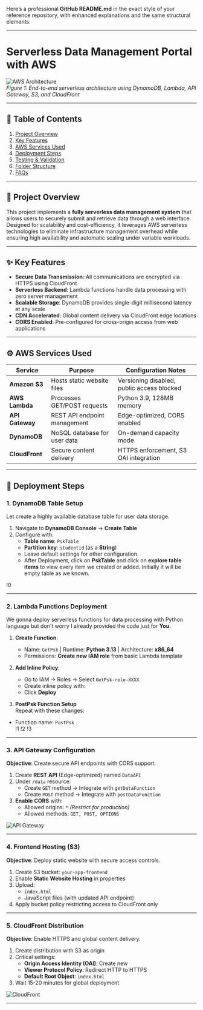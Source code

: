 Here’s a professional **GitHub README.md** in the exact style of your reference repository, with enhanced explanations and the same structural elements:

---

# **Serverless Data Management Portal with AWS**  
![AWS Architecture](assets/architecture.png)  
*Figure 1: End-to-end serverless architecture using DynamoDB, Lambda, API Gateway, S3, and CloudFront*

---

## 📌 **Table of Contents**  
1. [Project Overview](#-project-overview)  
2. [Key Features](#-key-features)  
3. [AWS Services Used](#-aws-services-used)  
4. [Deployment Steps](#-deployment-steps)  
5. [Testing & Validation](#-testing--validation)  
6. [Folder Structure](#-folder-structure)  
7. [FAQs](#-faqs)  

---

## 🌟 **Project Overview**  
This project implements a **fully serverless data management system** that allows users to securely submit and retrieve data through a web interface. Designed for scalability and cost-efficiency, it leverages AWS serverless technologies to eliminate infrastructure management overhead while ensuring high availability and automatic scaling under variable workloads.  

---

## ✨ **Key Features**  
- **Secure Data Transmission**: All communications are encrypted via HTTPS using CloudFront  
- **Serverless Backend**: Lambda functions handle data processing with zero server management  
- **Scalable Storage**: DynamoDB provides single-digit millisecond latency at any scale  
- **CDN Accelerated**: Global content delivery via CloudFront edge locations  
- **CORS Enabled**: Pre-configured for cross-origin access from web applications  

---

## ⚙️ **AWS Services Used**  
| Service | Purpose | Configuration Notes |  
|---------|---------|---------------------|  
| **Amazon S3** | Hosts static website files | Versioning disabled, public access blocked |  
| **AWS Lambda** | Processes GET/POST requests | Python 3.9, 128MB memory |  
| **API Gateway** | REST API endpoint management | Edge-optimized, CORS enabled |  
| **DynamoDB** | NoSQL database for user data | On-demand capacity mode |  
| **CloudFront** | Secure content delivery | HTTPS enforcement, S3 OAI integration |  

---

## 🚀 **Deployment Steps**  

### **1. DynamoDB Table Setup**  
Let create a highly available database table for user data storage.  
1. Navigate to **DynamoDB Console** → **Create Table**  
2. Configure with:  
   - **Table name**: `PskTable`  
   - **Partition key**: `studentid` (as a **String**)
   - Leave default settings for other configuration.
   - After Deployment, click on **PskTable** and click on **explore table items** to view every item we created or added. Initially it will be empty table as we known.

!0 

---

### **2. Lambda Functions Deployment**  
We gonna deploy serverless functions for data processing with Python language but don't worry I already provided the code just for **You**.  
  
1. **Create Function**:  
   - Name: `GetPsk` | Runtime: **Python 3.13** | Architecture: **x86_64**  
   - Permissions: **Create new IAM role** from basic Lambda template

2. **Add Inline Policy**:  
   - Go to IAM → Roles → Select `GetPsk-role-XXXX`  
   - Create inline policy with:  
   - Click **Deploy**

3. **PostPsk Function Setup**  
Repeat with these changes:  
- Function name: `PostPsk`  
!1
!2
!3
---

### **3. API Gateway Configuration**  
**Objective**: Create secure API endpoints with CORS support.  
1. Create **REST API** (Edge-optimized) named `DataAPI`  
2. Under `/data` resource:  
   - Create `GET` method → Integrate with `getDataFunction`  
   - Create `POST` method → Integrate with `postDataFunction`  
3. **Enable CORS** with:  
   - Allowed origins: `*` *(Restrict for production)*  
   - Allowed methods: `GET, POST, OPTIONS`  

![API Gateway](assets/api-gateway.png)  

---

### **4. Frontend Hosting (S3)**  
**Objective**: Deploy static website with secure access controls.  
1. Create S3 bucket: `your-app-frontend`  
2. Enable **Static Website Hosting** in properties  
3. Upload:  
   - `index.html`  
   - JavaScript files (with updated API endpoint)  
4. Apply bucket policy restricting access to CloudFront only  

---

### **5. CloudFront Distribution**  
**Objective**: Enable HTTPS and global content delivery.  
1. Create distribution with S3 as origin  
2. Critical settings:  
   - **Origin Access Identity (OAI)**: Create new  
   - **Viewer Protocol Policy**: Redirect HTTP to HTTPS  
   - **Default Root Object**: `index.html`  
3. Wait 15-20 minutes for global deployment  

![CloudFront](assets/cloudfront-distro.png)  

---
